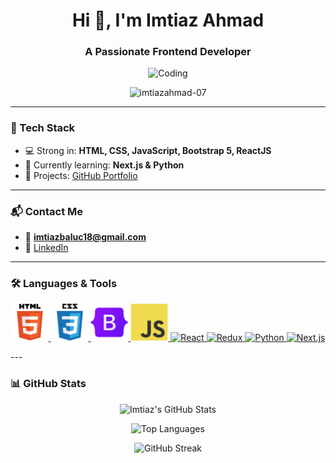 <h1 align="center">Hi 👋, I'm Imtiaz Ahmad</h1>
<h3 align="center">A Passionate Frontend Developer</h3>

<p align="center">
  <img src="https://cdn.dribbble.com/users/1162077/screenshots/3848914/programmer.gif" alt="Coding" width="450" />
</p>

<p align="center">
  <img src="https://komarev.com/ghpvc/?username=imtiazahmad-07&label=Profile%20views&color=0e75b6&style=flat" alt="imtiazahmad-07" />
</p>

---

### 🌱 Tech Stack

- 💻 Strong in: **HTML, CSS, JavaScript, Bootstrap 5, ReactJS**
- 📘 Currently learning: **Next.js & Python**
- 📂 Projects: [GitHub Portfolio](https://github.com/imtiazahmad-07)

---

### 📬 Contact Me

- 📧 **imtiazbaluc18@gmail.com**
- 💼 [LinkedIn](https://linkedin.com/in/imtiaz-ahmad-16581b280)

---

### 🛠️ Languages & Tools

<p align="center"> <a href="https://www.w3.org/html/" target="_blank"> <img src="https://raw.githubusercontent.com/devicons/devicon/master/icons/html5/html5-original-wordmark.svg" alt="HTML" width="60" height="60" /> </a> <a href="https://www.w3schools.com/css/" target="_blank"> <img src="https://raw.githubusercontent.com/devicons/devicon/master/icons/css3/css3-original-wordmark.svg" alt="CSS" width="60" height="60" /> </a> <a href="https://getbootstrap.com/" target="_blank"> <img src="https://raw.githubusercontent.com/devicons/devicon/master/icons/bootstrap/bootstrap-original.svg" alt="Bootstrap" width="60" height="60" /> </a> <a href="https://developer.mozilla.org/en-US/docs/Web/JavaScript" target="_blank"> <img src="https://raw.githubusercontent.com/devicons/devicon/master/icons/javascript/javascript-original.svg" alt="JavaScript" width="60" height="60" /> </a> <a href="https://reactjs.org/" target="_blank"> <img src="https://www.svgrepo.com/show/452092/react.svg" alt="React" width="60" height="60" /> </a> <a href="https://redux.js.org/" target="_blank"> <img src="https://www.svgrepo.com/show/303557/redux-logo.svg" alt="Redux" width="60" height="60" /> </a> <a href="https://www.python.org/" target="_blank"> <img src="https://s3.dualstack.us-east-2.amazonaws.com/pythondotorg-assets/media/files/python-logo-only.svg" alt="Python" width="60" height="60" /> </a> <a href="https://nextjs.org/" target="_blank"> <img src="https://upload.wikimedia.org/wikipedia/commons/8/8e/Nextjs-logo.svg" alt="Next.js" width="60" height="60" /> </a> </p>
---

### 📊 GitHub Stats

<p align="center">
  <img src="https://github-readme-stats.vercel.app/api?username=imtiazahmad-07&show_icons=true&locale=en&theme=react" alt="Imtiaz's GitHub Stats" />
</p>

<p align="center">
  <img src="https://github-readme-stats.vercel.app/api/top-langs?username=imtiazahmad-07&show_icons=true&locale=en&layout=compact&theme=react" alt="Top Languages" />
</p>

<p align="center">
  <img src="https://github-readme-streak-stats.herokuapp.com/?user=imtiazahmad-07&theme=react" alt="GitHub Streak" />
</p>
